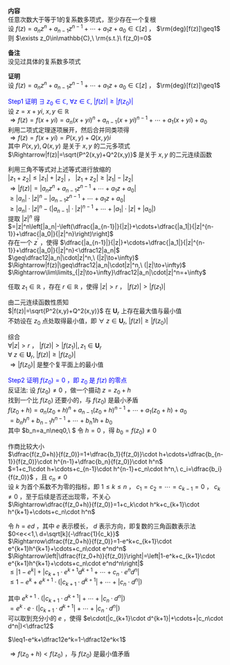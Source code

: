 **内容**  
任意次数大于等于1的复系数多项式，至少存在一个复根  
设 $f(z)=a_nz^n+a_{n-1}z^{n-1}+\cdots+a_1z+a_0\in\mathbb{C}[z]$ ， $\rm{deg}[f(z)]\geq1$  
则 $\exists z_0\in\mathbb{C},\ \rm{s.t.}\ f(z_0)=0$  
  
**备注**  
没见过具体的复系数多项式  
  
**证明**  
设 $f(z)=a_nz^n+a_{n-1}z^{n-1}+\cdots+a_1z+a_0\in\mathbb{C}[z]$ ， $\rm{deg}[f(z)]\geq1$  
  
<font color=blue>Step1 证明 $\exists\ z_0\in\mathbb{C},\ \forall z\in\mathbb{C},\ |f(z)|\geq|f(z_0)|$ </font>  
设 $z=x+yi,\ x,y\in\mathbb{R}$  
$\Rightarrow f(z)=f(x+yi)=a_n(x+yi)^n+a_{n-1}(x+yi)^{n-1}+\cdots+a_1(x+yi)+a_0$  
利用二项式定理逐项展开，然后合并同类项得  
$\Rightarrow f(z)=f(x+yi)=P(x,y)+Q(x,y)i$  
其中 $P(x,y),Q(x,y)$ 是关于 $x,y$ 的二元多项式  
$\Rightarrow|f(z)|=\sqrt{P^2(x,y)+Q^2(x,y)}$ 是关于 $x,y$ 的二元连续函数  
  
利用三角不等式对上述等式进行放缩的  
$|z_1+z_2|\leq|z_1|+|z_2|$ ， $|z_1+z_2|\geq|z_1|-|z_2|$  
$\Rightarrow|f(z)|=|a_nz^n+a_{n-1}z^{n-1}+\cdots+a_1z+a_0|$  
$\geq|a_n|\cdot|z|^n-|a_{n-1}z^{n-1}+\cdots+a_1z+a_0|$  
$\geq|a_n|\cdot|z|^n-(|a_{n-1}|\cdot|z|^{n-1}+\cdots+|a_1|\cdot|z|+|a_0|)$  
提取 $|z|^n$ 得  
$=|z|^n\left[|a_n|-\left(\dfrac{|a_{n-1}|}{|z|}+\cdots+\dfrac{|a_1|}{|z|^{n-1}}+\dfrac{|a_0|}{|z|^n}\right)\right]$  
存在一个 $z^\prime$ ，使得 $\dfrac{|a_{n-1}|}{|z|}+\cdots+\dfrac{|a_1|}{|z|^{n-1}}+\dfrac{|a_0|}{|z|^n}<\dfrac12|a_n|$  
$\geq\dfrac12|a_n|\cdot|z|^n,\ (|z|\to+\infty)$  
$\Rightarrow|f(z)|\geq\dfrac12|a_n|\cdot|z|^n,\ (|z|\to+\infty)$  
$\Rightarrow\lim\limits_{|z|\to+\infty}\dfrac12|a_n|\cdot|z|^n=+\infty$  
  
任取 $z_1\in\mathbb{R}$ ，存在 $r\in\mathbb{R}$ ，使得 $|z|>r$ ， $|f(z)|>|f(z_1)|$  
  
由二元连续函数性质知  
$|f(z)|=\sqrt{P^2(x,y)+Q^2(x,y)}$ 在 $\mathbf{U}_{r}$ 上存在最大值与最小值  
不妨设在 $z_0$ 点处取得最小值，即 $\forall\ z\in\mathbf{U}_r,\ |f(z)|\geq|f(z_0)|$  
  
综合  
$\forall|z|>r$ ， $|f(z)|>|f(z_1)|, z_1\in\mathbf{U}_r$  
$\forall\ z\in\mathbf{U}_r,\ |f(z)|\geq|f(z_0)|$  
$\Rightarrow|f(z_0)|$ 是整个复平面上的最小值  
  
<font color=blue>Step2 证明 $f(z_0)=0$ ，即 $z_0$ 是 $f(z)$ 的零点</font>  
反证法: 设 $f(z_0)\neq0$ ，做一个摄动 $z=z_0+h$  
找到一个比 $f(z_0)$ 还要小的，与 $f(z_0)$ 是最小矛盾  
$f(z_0+h)=a_n(z_0+h)^n+a_{n-1}(z_0+h)^{n-1}+\cdots+a_1(z_0+h)+a_0$  
$=b_nh^n+b_{n-1}h^{n-1}+\cdots+b_h1h+b_0$  
其中 $b_n=a_n\neq0,\ $ 令 $h=0$ ，得 $b_0=f(z_0)\neq0$  
  
作商比较大小  
$\dfrac{f(z_0+h)}{f(z_0)}=1+\dfrac{b_1}{f(z_0)}\cdot h+\cdots+\dfrac{b_{n-1}}{f(z_0)}\cdot h^{n-1}+\dfrac{b_n}{f(z_0)}\cdot h^n$  
$=1+c_1\cdot h+\cdots+c_{n-1}\cdot h^{n-1}+c_n\cdot h^n,\ c_i=\dfrac{b_i}{f(z_0)}$ ，且 $c_n\neq0$  
设 $k$ 为首个系数不为零的指标，即 $1\leq k\leq n$ ， $c_1=c_2=\cdots=c_{k-1}=0$ ， $c_k\neq0$ ，至于后续是否还出现零，不关心  
$\Rightarrow\dfrac{f(z_0+h)}{f(z_0)}=1+c_k\cdot h^k+c_{k+1}\cdot h^{k+1}+\cdots+c_n\cdot h^n$  
  
令 $h=ed$ ，其中 $e$ 表示模长， $d$ 表示方向，即复数的三角函数表示法  
$0<e<<1,\ d=\sqrt[k]{-\dfrac{1}{c_k}}$  
$\Rightarrow\dfrac{f(z_0+h)}{f(z_0)}=1-e^k+c_{k+1}\cdot e^{k+1}h^{k+1}+\cdots+c_n\cdot e^nd^n$  
$\Rightarrow\left|\dfrac{f(z_0+h)}{f(z_0)}\right|=\left|1-e^k+c_{k+1}\cdot e^{k+1}h^{k+1}+\cdots+c_n\cdot e^nd^n\right|$  
$\leq|1-e^k|+|c_{k+1}\cdot e^{k+1}d^{k+1}+\cdots+c_n\cdot e^nd^n|$  
$\leq1-e^k+e^{k+1}\cdot(|c_{k+1}\cdot d^{k+1}|+\cdots+|c_n\cdot d^n|)$  
  
其中 $e^{k+1}\cdot(|c_{k+1}\cdot d^{k+1}|+\cdots+|c_n\cdot d^n|)$  
$=e^{k}\cdot e\cdot(|c_{k+1}\cdot d^{k+1}|+\cdots+|c_n\cdot d^n|)$  
可以取到充分小的 $e$ ，使得 $e\cdot(|c_{k+1}\cdot d^{k+1}|+\cdots+|c_n\cdot d^n|)<\dfrac12$  
  
$\leq1-e^k+\dfrac12e^k=1-\dfrac12e^k<1$  
  
$\Rightarrow f(z_0+h)<f(z_0)$ ，与 $f(z_0)$ 是最小值矛盾  
